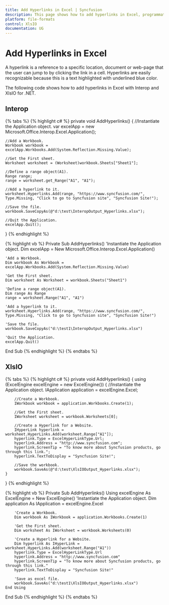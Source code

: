 ```yaml
---
title: Add Hyperlinks in Excel | Syncfusion
description: This page shows how to add hyperlinks in Excel, programmatically.
platform: file-formats
control: XlsIO
documentation: UG
---
```


# Add Hyperlinks in Excel

A hyperlink is a reference to a specific location, document or web-page that the user can jump to by clicking the link in a cell. Hyperlinks are easily recognizable because this is a text highlighted with underlined blue color.

The following code shows how to add hyperlinks in Excel with Interop and XlsIO for .NET.

## Interop

{% tabs %}
{% highlight c# %}
private void AddHyperlinks()
{
    //Instantiate the Application object.
    var excelApp = new Microsoft.Office.Interop.Excel.Application();

    //Add a Workbook.
    Workbook workbook = excelApp.Workbooks.Add(System.Reflection.Missing.Value);

    //Get the First sheet.
    Worksheet worksheet = (Worksheet)workbook.Sheets["Sheet1"];

    //Define a range object(A1).
    Range range;
    range = worksheet.get_Range("A1", "A1");

    //Add a hyperlink to it.
    worksheet.Hyperlinks.Add(range, "https://www.syncfusion.com/", Type.Missing, "Click to go to Syncfusion site", "Syncfusion Site!");

    //Save the file.
    workbook.SaveCopyAs(@"d:\test\InteropOutput_Hyperlinks.xlsx");

    //Quit the Application.
    excelApp.Quit();
}
{% endhighlight %}

{% highlight vb %}
Private Sub AddHyperlinks()
    'Instantiate the Application object.
    Dim excelApp = New Microsoft.Office.Interop.Excel.Application()

    'Add a Workbook.
    Dim workbook As Workbook = excelApp.Workbooks.Add(System.Reflection.Missing.Value)

    'Get the First sheet.
    Dim worksheet As Worksheet = workbook.Sheets("Sheet1")

    'Define a range object(A1).
    Dim range As Range
    range = worksheet.Range("A1", "A1")

    'Add a hyperlink to it.
    worksheet.Hyperlinks.Add(range, "https://www.syncfusion.com/", Type.Missing, "Click to go to Syncfusion site", "Syncfusion Site!")

    'Save the file.
    workbook.SaveCopyAs("d:\test1\InteropOutput_Hyperlinks.xlsx")

    'Quit the Application.
    excelApp.Quit()
End Sub
{% endhighlight %}
{% endtabs %}

## XlsIO

{% tabs %}
{% highlight c# %}
private void AddHyperlinks()
{
    using (ExcelEngine excelEngine = new ExcelEngine())
    {
        //Instantiate the Application object.
        IApplication application = excelEngine.Excel;

        //Create a Workbook.
        IWorkbook workbook = application.Workbooks.Create(1);

        //Get the First sheet.
        IWorksheet worksheet = workbook.Worksheets[0];

        //Create a Hyperlink for a Website.
        IHyperLink hyperlink = worksheet.HyperLinks.Add(worksheet.Range["A1"]);
        hyperlink.Type = ExcelHyperLinkType.Url;
        hyperlink.Address = "http://www.syncfusion.com";
        hyperlink.ScreenTip = "To know more about Syncfusion products, go through this link.";
        hyperlink.TextToDisplay = "Syncfusion Site!";

        //Save the workbook.
        workbook.SaveAs(@"d:\test\XlsIOOutput_Hyperlinks.xlsx");
    }
}
{% endhighlight %}

{% highlight vb %}
Private Sub AddHyperlinks()
    Using excelEngine As ExcelEngine = New ExcelEngine()
        'Instantiate the Application object.
        Dim application As IApplication = excelEngine.Excel

        'Create a Workbook.
        Dim workbook As IWorkbook = application.Workbooks.Create(1)

        'Get the First sheet.
        Dim worksheet As IWorksheet = workbook.Worksheets(0)

        'Create a Hyperlink for a Website.
        Dim hyperlink As IHyperLink = worksheet.HyperLinks.Add(worksheet.Range("A1"))
        hyperlink.Type = ExcelHyperLinkType.Url
        hyperlink.Address = "http://www.syncfusion.com"
        hyperlink.ScreenTip = "To know more about Syncfusion products, go through this link."
        hyperlink.TextToDisplay = "Syncfusion Site!"

        'Save as excel file.
        workbook.SaveAs("d:\test1\XlsIOOutput_Hyperlinks.xlsx")
    End Using
End Sub
{% endhighlight %}
{% endtabs %}
